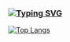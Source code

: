   ### [![Typing SVG](https://readme-typing-svg.herokuapp.com?color=%23951BF7&size=23&duration=6000&center=true&vCenter=true&width=500&lines=Hi+there%2C+I'm+Aleksandr+%F0%9F%91%8B)](https://git.io/typing-svg)

<!--
**AlSergachev/AlSergachev** is a ✨ _special_ ✨ repository because its `README.md` (this file) appears on your GitHub profile.

Here are some ideas to get you started:

- 🔭 I’m currently working on ...
- 🌱 I’m currently learning ...
- 👯 I’m looking to collaborate on ...
- 🤔 I’m looking for help with ...
- 💬 Ask me about ...
- 📫 How to reach me: ...
- 😄 Pronouns: ...
- ⚡ Fun fact: ...
-->
[![Top Langs](https://github-readme-stats.vercel.app/api/top-langs/?username=AlSergachev&layout=compact)](https://github.com/anuraghazra/github-readme-stats)
